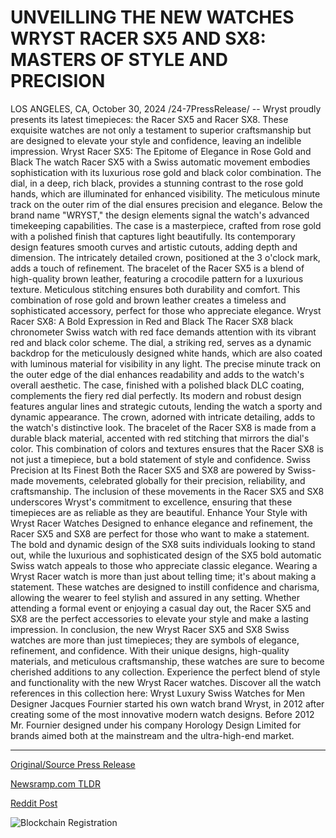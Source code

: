 # UNVEILLING THE NEW WATCHES WRYST RACER SX5 AND SX8: MASTERS OF STYLE AND PRECISION

LOS ANGELES, CA, October 30, 2024 /24-7PressRelease/ -- Wryst proudly presents its latest timepieces: the Racer SX5 and Racer SX8. These exquisite watches are not only a testament to superior craftsmanship but are designed to elevate your style and confidence, leaving an indelible impression.  Wryst Racer SX5: The Epitome of Elegance in Rose Gold and Black  The watch Racer SX5 with a Swiss automatic movement embodies sophistication with its luxurious rose gold and black color combination. The dial, in a deep, rich black, provides a stunning contrast to the rose gold hands, which are illuminated for enhanced visibility. The meticulous minute track on the outer rim of the dial ensures precision and elegance.  Below the brand name "WRYST," the design elements signal the watch's advanced timekeeping capabilities. The case is a masterpiece, crafted from rose gold with a polished finish that captures light beautifully. Its contemporary design features smooth curves and artistic cutouts, adding depth and dimension. The intricately detailed crown, positioned at the 3 o'clock mark, adds a touch of refinement.  The bracelet of the Racer SX5 is a blend of high-quality brown leather, featuring a crocodile pattern for a luxurious texture. Meticulous stitching ensures both durability and comfort. This combination of rose gold and brown leather creates a timeless and sophisticated accessory, perfect for those who appreciate elegance.  Wryst Racer SX8: A Bold Expression in Red and Black  The Racer SX8 black chronometer Swiss watch with red face demands attention with its vibrant red and black color scheme. The dial, a striking red, serves as a dynamic backdrop for the meticulously designed white hands, which are also coated with luminous material for visibility in any light. The precise minute track on the outer edge of the dial enhances readability and adds to the watch's overall aesthetic.  The case, finished with a polished black DLC coating, complements the fiery red dial perfectly. Its modern and robust design features angular lines and strategic cutouts, lending the watch a sporty and dynamic appearance. The crown, adorned with intricate detailing, adds to the watch's distinctive look.  The bracelet of the Racer SX8 is made from a durable black material, accented with red stitching that mirrors the dial's color. This combination of colors and textures ensures that the Racer SX8 is not just a timepiece, but a bold statement of style and confidence.  Swiss Precision at Its Finest  Both the Racer SX5 and SX8 are powered by Swiss-made movements, celebrated globally for their precision, reliability, and craftsmanship. The inclusion of these movements in the Racer SX5 and SX8 underscores Wryst's commitment to excellence, ensuring that these timepieces are as reliable as they are beautiful.  Enhance Your Style with Wryst Racer Watches  Designed to enhance elegance and refinement, the Racer SX5 and SX8 are perfect for those who want to make a statement. The bold and dynamic design of the SX8 suits individuals looking to stand out, while the luxurious and sophisticated design of the SX5 bold automatic Swiss watch appeals to those who appreciate classic elegance.  Wearing a Wryst Racer watch is more than just about telling time; it's about making a statement. These watches are designed to instill confidence and charisma, allowing the wearer to feel stylish and assured in any setting. Whether attending a formal event or enjoying a casual day out, the Racer SX5 and SX8 are the perfect accessories to elevate your style and make a lasting impression.  In conclusion, the new Wryst Racer SX5 and SX8 Swiss watches are more than just timepieces; they are symbols of elegance, refinement, and confidence. With their unique designs, high-quality materials, and meticulous craftsmanship, these watches are sure to become cherished additions to any collection. Experience the perfect blend of style and functionality with the new Wryst Racer watches.  Discover all the watch references in this collection here: Wryst Luxury Swiss Watches for Men  Designer Jacques Fournier started his own watch brand Wryst, in 2012 after creating some of the most innovative modern watch designs. Before 2012 Mr. Fournier designed under his company Horology Design Limited for brands aimed both at the mainstream and the ultra-high-end market. 

---

[Original/Source Press Release](https://www.24-7pressrelease.com/press-release/515677/unveilling-the-new-watches-wryst-racer-sx5-and-sx8-masters-of-style-and-precision)
                    

[Newsramp.com TLDR](https://newsramp.com/curated-news/introducing-wryst-racer-sx5-and-sx8-a-perfect-blend-of-style-and-functionality/ac59c95ad544e0d9c883b35b6bc464fa) 

 



[Reddit Post](https://www.reddit.com/r/newsramp/comments/1gfgt1q/introducing_wryst_racer_sx5_and_sx8_a_perfect/) 



![Blockchain Registration](https://cdn.newsramp.app/24-7PressRelease/qrcode/2410/30/fastEoBY.webp)